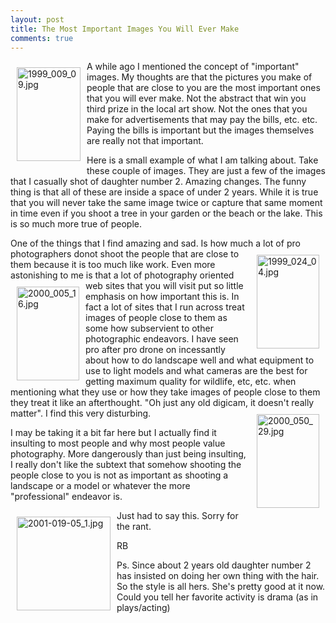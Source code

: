 ```yaml
---
layout: post
title: The Most Important Images You Will Ever Make
comments: true
---
```

<a rel="lightbox" href="/wp-content/uploads/2009/10/1999_009_09.jpg"><img title="1999_009_09.jpg" src="/wp-content/uploads/2009/10/.thumbs/.1999_009_09.jpg" border="0" alt="1999_009_09.jpg" hspace="10" vspace="10" width="102" height="150" align="left" /></a>A while ago I mentioned the concept of "important" images. My thoughts are that the pictures you make of people that are close to you are the most important ones that you will ever make. Not the abstract that win you third prize in the local art show. Not the ones that you make for advertisements that may pay the bills, etc. etc. Paying the bills is important but the images themselves are really not that important.

Here is a small example of what I am talking about. Take these couple of images. They are just a few of the images that I casually shot of daughter number 2. Amazing changes. The funny thing is that all of these are inside a space of under 2 years. While it is true that you will never take the same image twice or capture that same moment in time even if you shoot a tree in your garden or the beach or the lake. This is so much more true of people.

One of the things that I find amazing and sad. Is how much a lot of pro photographers do<a rel="lightbox" href="/wp-content/uploads/2009/10/1999_024_04.jpg"><img title="1999_024_04.jpg" src="/wp-content/uploads/2009/10/.thumbs/.1999_024_04.jpg" border="0" alt="1999_024_04.jpg" hspace="10" vspace="10" width="100" height="150" align="right" /></a>not shoot the people that are close to them because it is too much like work. Even more astonishing to me is that a lot of photography oriented web <a rel="lightbox" href="/wp-content/uploads/2009/10/2000_005_16.jpg"><img title="2000_005_16.jpg" src="/wp-content/uploads/2009/10/.thumbs/.2000_005_16.jpg" border="0" alt="2000_005_16.jpg" hspace="10" vspace="10" width="100" height="150" align="left" /></a>sites that you will visit put so little emphasis on how important this is. In fact a lot of sites that I run across treat images of people close to them as some how subservient to other photographic endeavors. I have seen pro after pro drone on incessantly about how to do landscape well and what equipment to use to light models and what cameras are the best for getting maximum quality for wildlife, etc, etc. when mentioning what they use or how they take images of people close to them they treat it like an afterthought. "Oh just any old digicam, it doesn't really<a rel="lightbox" href="/wp-content/uploads/2009/10/2000_050_29.jpg"><img title="2000_050_29.jpg" src="/wp-content/uploads/2009/10/.thumbs/.2000_050_29.jpg" border="0" alt="2000_050_29.jpg" hspace="10" vspace="10" width="100" height="150" align="right" /></a>matter". I find this very disturbing.

I may be taking it a bit far here but I actually find it insulting to most people and why most people value photography. More dangerously than just being insulting, I really don't like the subtext that somehow shooting the people close to you is not as important as shooting a landscape or a model or whatever the more "professional" endeavor is.

<a rel="lightbox" href="/wp-content/uploads/2009/10/2001-019-05_1.jpg"><img title="2001-019-05_1.jpg" src="/wp-content/uploads/2009/10/.thumbs/.2001-019-05_1.jpg" border="0" alt="2001-019-05_1.jpg" hspace="10" vspace="10" width="150" height="150" align="left" /></a>Just had to say this. Sorry for the rant.

RB

Ps. Since about 2 years old daughter number 2 has insisted on doing her own thing with the hair. So the style is all hers. She's pretty good at it now. Could you tell her favorite activity is drama (as in plays/acting)
